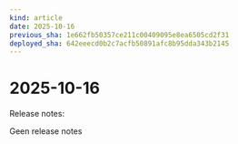 ```yaml
---
kind: article
date: 2025-10-16
previous_sha: 1e662fb50357ce211c00409095e8ea6505cd2f31
deployed_sha: 642eeecd0b2c7acfb50891afc8b95dda343b2145
---
```


# 2025-10-16

Release notes:

Geen release notes
